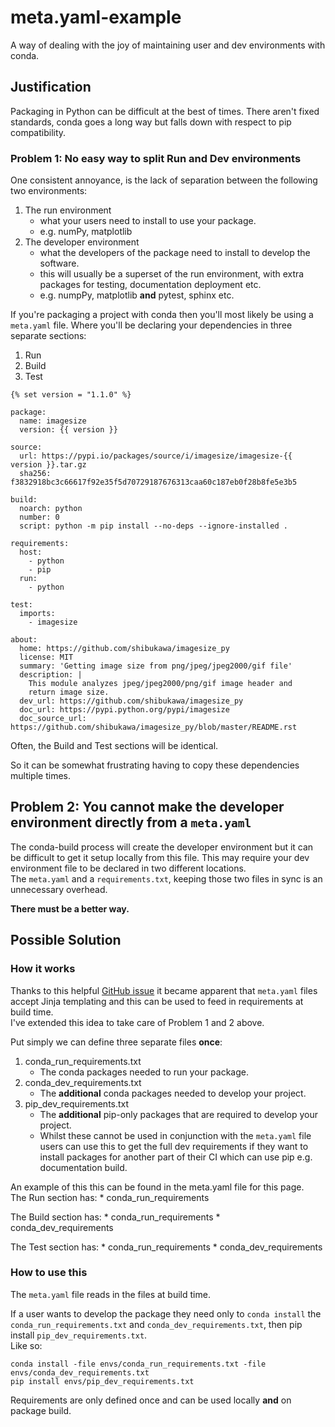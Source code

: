 # meta.yaml-example
A way of dealing with the joy of maintaining user and dev environments with conda.

## Justification

Packaging in Python can be difficult at the best of times.
There aren't fixed standards, conda goes a long way but falls down with respect to pip compatibility.

### Problem 1: No easy way to split Run and Dev environments

One consistent annoyance, is the lack of separation between the following two environments:
1. The run environment
	* what your users need to install to use your package.
	* e.g. numPy, matplotlib
1. The developer environment
	* what the developers of the package need to install to develop the software.
	* this will usually be a superset of the run environment, with extra packages for testing, documentation deployment etc.
	* e.g. numpPy, matplotlib **and** pytest, sphinx etc.
  
If you're packaging a project with conda then you'll most likely be using a `meta.yaml` file.
Where you'll be declaring your dependencies in three separate sections:
1. Run
1. Build
1. Test

```
{% set version = "1.1.0" %}

package:
  name: imagesize
  version: {{ version }}

source:
  url: https://pypi.io/packages/source/i/imagesize/imagesize-{{ version }}.tar.gz
  sha256: f3832918bc3c66617f92e35f5d70729187676313caa60c187eb0f28b8fe5e3b5

build:
  noarch: python
  number: 0
  script: python -m pip install --no-deps --ignore-installed .

requirements:
  host:
    - python
    - pip
  run:
    - python

test:
  imports:
    - imagesize

about:
  home: https://github.com/shibukawa/imagesize_py
  license: MIT
  summary: 'Getting image size from png/jpeg/jpeg2000/gif file'
  description: |
    This module analyzes jpeg/jpeg2000/png/gif image header and
    return image size.
  dev_url: https://github.com/shibukawa/imagesize_py
  doc_url: https://pypi.python.org/pypi/imagesize
  doc_source_url: https://github.com/shibukawa/imagesize_py/blob/master/README.rst

```

Often, the Build and Test sections will be identical.

So it can be somewhat frustrating having to copy these dependencies multiple times.

## Problem 2: You cannot make the developer environment directly from a `meta.yaml`
The conda-build process will create the developer environment but it can be difficult to get it setup locally from this file.
This may require your dev environment file to be declared in two different locations. <br>
The `meta.yaml` and a `requirements.txt`, keeping those two files in sync is an unnecessary overhead.

**There must be a better way.**

## Possible Solution

### How it works
Thanks to this helpful [GitHub issue](https://github.com/conda/conda/issues/6788) it became apparent that `meta.yaml` files accept Jinja templating and this can be used to feed in requirements at build time. <br>
I've extended this idea to take care of Problem 1 and 2 above.

Put simply we can define three separate files **once**:
1. conda_run_requirements.txt
	* The conda packages needed to run your package.
1. conda_dev_requirements.txt
	* The **additional** conda packages needed to develop your project.
1. pip_dev_requirements.txt
	* The **additional** pip-only packages that are required to develop your project.
	* Whilst these cannot be used in conjunction with the `meta.yaml` file users can use this to get the full dev requirements if they want to install packages for another part of their CI which can use pip e.g. documentation build.
  
An example of this this can be found in the meta.yaml file for this page. <br>
The Run section has:
	* conda_run_requirements
	
The Build section has:
	* conda_run_requirements
	* conda_dev_requirements
	
The Test section has:
	* conda_run_requirements
	* conda_dev_requirements

### How to use this
The `meta.yaml` file reads in the files at build time.

If a user wants to develop the package they need only to `conda install` the `conda_run_requirements.txt` and `conda_dev_requirements.txt`, then pip install `pip_dev_requirements.txt`. <br>
Like so:
```
conda install -file envs/conda_run_requirements.txt -file envs/conda_dev_requirements.txt
pip install envs/pip_dev_requirements.txt
```

Requirements are only defined once and can be used locally **and** on package build.
